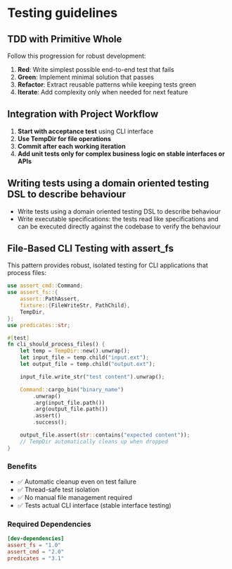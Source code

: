 # Testing guidelines

## TDD with Primitive Whole

Follow this progression for robust development:

1. **Red**: Write simplest possible end-to-end test that fails
2. **Green**: Implement minimal solution that passes
3. **Refactor**: Extract reusable patterns while keeping tests green
4. **Iterate**: Add complexity only when needed for next feature

## Integration with Project Workflow

1. **Start with acceptance test** using CLI interface
2. **Use TempDir for file operations**
3. **Commit after each working iteration**
4. **Add unit tests only for complex business logic on stable interfaces or APIs**

## Writing tests using a domain oriented testing DSL to describe behaviour

- Write tests using a domain oriented testing DSL to describe behaviour
- Write executable specifications: the tests read like specifications and can be executed directly against the codebase to verify the behaviour

## File-Based CLI Testing with assert_fs

This pattern provides robust, isolated testing for CLI applications that process files:

```rust
use assert_cmd::Command;
use assert_fs::{
    assert::PathAssert,
    fixture::{FileWriteStr, PathChild},
    TempDir,
};
use predicates::str;

#[test]
fn cli_should_process_files() {
    let temp = TempDir::new().unwrap();
    let input_file = temp.child("input.ext");
    let output_file = temp.child("output.ext");

    input_file.write_str("test content").unwrap();

    Command::cargo_bin("binary_name")
        .unwrap()
        .arg(input_file.path())
        .arg(output_file.path())
        .assert()
        .success();

    output_file.assert(str::contains("expected content"));
    // TempDir automatically cleans up when dropped
}
```

### Benefits
- ✅ Automatic cleanup even on test failure
- ✅ Thread-safe test isolation
- ✅ No manual file management required
- ✅ Tests actual CLI interface (stable interface testing)

### Required Dependencies
```toml
[dev-dependencies]
assert_fs = "1.0"
assert_cmd = "2.0"
predicates = "3.1"
```

